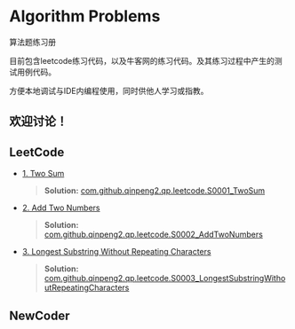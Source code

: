 # Algorithm Problems

算法题练习册

目前包含leetcode练习代码，以及牛客网的练习代码。及其练习过程中产生的测试用例代码。

方便本地调试与IDE内编程使用，同时供他人学习或指教。

欢迎讨论！
---


## LeetCode

+ [1. Two Sum](https://leetcode.com/problems/two-sum/)
    >**Solution:** [com.github.qinpeng2.qp.leetcode.S0001_TwoSum](https://github.com/qinpeng2/algorithm_problem/blob/master/src/main/java/com/github/qinpeng2/ap/leetcode/S0001_TwoSum.java)
+ [2. Add Two Numbers](https://leetcode.com/problems/add-two-numbers/)   
    >**Solution:** [com.github.qinpeng2.qp.leetcode.S0002_AddTwoNumbers](https://github.com/qinpeng2/algorithm_problem/blob/master/src/main/java/com/github/qinpeng2/ap/leetcode/S0002_AddTwoNumbers.java)
+ [3. Longest Substring Without Repeating Characters  ](https://leetcode.com/problems/longest-substring-without-repeating-characters/)
    >**Solution:** [com.github.qinpeng2.qp.leetcode.S0003_LongestSubstringWithoutRepeatingCharacters](https://github.com/qinpeng2/algorithm_problem/blob/master/src/main/java/com/github/qinpeng2/ap/leetcode/S0003_LongestSubstringWithoutRepeatingCharacters.java)

## NewCoder
